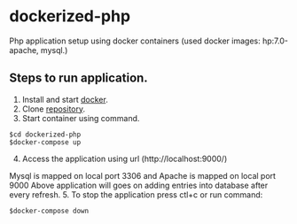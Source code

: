# dockerized-php
Php application setup using docker containers (used docker images: hp:7.0-apache, mysql.)

## Steps to run application.
  1. Install and start [docker](https://docs.docker.com/engine/installation/).
  2. Clone [repository](https://github.com/ganesh-patil/dockerized-php.git).
  3. Start container using command.
  ```` 
  $cd dockerized-php
  $docker-compose up
  ````
  4. Access the application using url (http://localhost:9000/)
  
  Mysql is mapped on local port 3306 and Apache is mapped on local port 9000
  Above application will goes on adding entries into database after every refresh.
  5. To stop the application press ctl+c or run command:
  ````
  $docker-compose down
  ````
